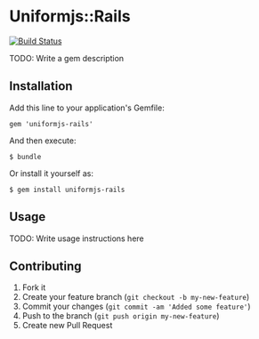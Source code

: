 # Uniformjs::Rails

[![Build Status](https://travis-ci.org/m1k3/uniformjs-rails.svg?branch=master)](https://travis-ci.org/m1k3/uniformjs-rails)

TODO: Write a gem description

## Installation

Add this line to your application's Gemfile:

    gem 'uniformjs-rails'

And then execute:

    $ bundle

Or install it yourself as:

    $ gem install uniformjs-rails

## Usage

TODO: Write usage instructions here

## Contributing

1. Fork it
2. Create your feature branch (`git checkout -b my-new-feature`)
3. Commit your changes (`git commit -am 'Added some feature'`)
4. Push to the branch (`git push origin my-new-feature`)
5. Create new Pull Request
